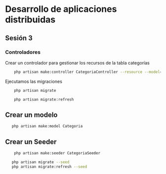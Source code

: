 # Desarrollo de aplicaciones distribuidas
## Sesión 3

### Controladores
Crear un controlador para gestionar los recursos de la tabla categorías

```bash
    php artisan make:controller CategoriaController --resource --model=Categoria
```

Ejecutamos las migraciones

```bash
    php artisan migrate
```

```bash
    php artisan migrate:refresh
```

## Crear un modelo
 ```bash
    php artisan make:model Categoria
```

## Crear un Seeder
```bash
    php artisan make:seeder CategoriaSeeder
```

 ```bash
    php artisan migrate --seed
    php artisan migrate:refresh --seed
```